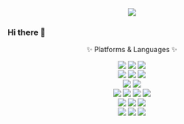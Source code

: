 <!-- ![header](https://capsule-render.vercel.app/api?type=wave&color=auto&height=300&section=header&text=capsule%20render&fontSize=90) -->
<div align="center">
	<img src="https://capsule-render.vercel.app/api?type=Waving&color=auto&height=240&section=header&text=JUHA's%20Repo&fontSize=70&animation=twinkling" />
</div>

### Hi there 👋


<div align="center">
	<p>✨ Platforms & Languages ✨</p>
	<img src="https://img.shields.io/badge/JavaScript-F7DF1E?style=flat&logo=JavaScript&logoColor=white"/>
	<img src="https://img.shields.io/badge/HTML5-E34F26?style=flat&logo=HTML5&logoColor=white" />
	<img src="https://img.shields.io/badge/CSS3-1572B6?style=flat&logo=CSS3&logoColor=white" />
	<br/>
	<img src="https://img.shields.io/badge/react-61DAFB?style=flat&logo=react&logoColor=white"/>
	<img src="https://img.shields.io/badge/svelte-FF3E00?style=flat&logo=svelte&logoColor=white"/>
	<img src="https://img.shields.io/badge/tailwindcss-06B6D4?style=flat&logo=tailwindcss&logoColor=white" />
	<br/>
	<img src="https://img.shields.io/badge/webgl-990000?style=flat&logo=webgl&logoColor=white"/>
	<img src="https://img.shields.io/badge/opengl-5586A4?style=flat&logo=opengl&logoColor=white"/>
	<br/>
	<img src="https://img.shields.io/badge/python-3776AB?style=flat&logo=python&logoColor=white" />
	<img src="https://img.shields.io/badge/pytorch-EE4C2C?style=flat&logo=pytorch&logoColor=white" />
	<img src="https://img.shields.io/badge/jupyter-F37626?style=flat&logo=jupyter&logoColor=white" />
	<img src="https://img.shields.io/badge/googlecolab-F9AB00?style=flat&logo=googlecolab&logoColor=white" />
	<br/>
	<img src="https://img.shields.io/badge/Java-007396?style=flat&logo=Java&logoColor=white" />
	<img src="https://img.shields.io/badge/spring-6DB33F?style=flat&logo=spring&logoColor=white" />
	<img src="https://img.shields.io/badge/androidstudio-3DDC84?style=flat&logo=androidstudio&logoColor=white" />
	<br/>
	<img src="https://img.shields.io/badge/c-A8B9CC?style=flat&logo=c&logoColor=white" />
	<img src="https://img.shields.io/badge/gnubash-4EAA25?style=flat&logo=gnubash&logoColor=white" />
	<img src="https://img.shields.io/badge/unity-FFFFFF?style=flat&logo=unity&logoColor=white" />
</div>
<!--
**hayamaster/hayamaster** is a ✨ _special_ ✨ repository because its `README.md` (this file) appears on your GitHub profile.

Here are some ideas to get you started:

- 🔭 I’m currently working on ...
- 🌱 I’m currently learning ...
- 👯 I’m looking to collaborate on ...
- 🤔 I’m looking for help with ...
- 💬 Ask me about ...
- 📫 How to reach me: ...
- 😄 Pronouns: ...
- ⚡ Fun fact: ...
-->
